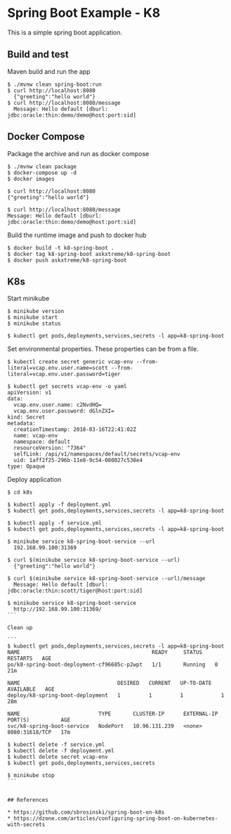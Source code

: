# Spring Boot Example - K8

This is a simple spring boot application. 

## Build and test

Maven build and run the app

```
$ ./mvnw clean spring-boot:run 
$ curl http://localhost:8080
  {"greeting":"hello world"}
$ curl http://localhost:8080/message
  Message: Hello default [dburl: jdbc:oracle:thin:demo/demo@host:port:sid]
```

## Docker Compose

Package the archive and run as docker compose

```
$ ./mvnw clean package
$ docker-compose up -d
$ docker images

$ curl http://localhost:8080
{"greeting":"hello world"}

$ curl http://localhost:8080/message
Message: Hello default [dburl: jdbc:oracle:thin:demo/demo@host:port:sid]
```

Build the runtime image and push to docker hub

```
$ docker build -t k8-spring-boot .
$ docker tag k8-spring-boot askxtreme/k8-spring-boot
$ docker push askxtreme/k8-spring-boot
```

## K8s 

Start minikube

```
$ minikube version
$ minikube start
$ minikube status

$ kubectl get pods,deployments,services,secrets -l app=k8-spring-boot
```

Set environmental properties. These properties can be from a file.

```
$ kubectl create secret generic vcap-env --from-literal=vcap.env.user.name=scott --from-literal=vcap.env.user.password=tiger
	
$ kubectl get secrets vcap-env -o yaml
apiVersion: v1
data:
  vcap.env.user.name: c2NvdHQ=
  vcap.env.user.password: dGlnZXI=
kind: Secret
metadata:
  creationTimestamp: 2018-03-16T22:41:02Z
  name: vcap-env
  namespace: default
  resourceVersion: "7364"
  selfLink: /api/v1/namespaces/default/secrets/vcap-env
  uid: 1aff2f25-296b-11e8-9c54-080027c538e4
type: Opaque
```

Deploy application

````
$ cd k8s

$ kubectl apply -f deployment.yml
$ kubectl get pods,deployments,services,secrets -l app=k8-spring-boot

$ kubectl apply -f service.yml
$ kubectl get pods,deployments,services,secrets -l app=k8-spring-boot

$ minikube service k8-spring-boot-service --url
  192.168.99.100:31369
  
$ curl $(minikube service k8-spring-boot-service --url)
  {"greeting":"hello world"}
  
$ curl $(minikube service k8-spring-boot-service --url)/message
  Message: Hello default [dburl: jdbc:oracle:thin:scott/tiger@host:port:sid]
  
$ minikube service k8-spring-boot-service 
  http://192.168.99.100:31369/
```

Clean up
	
```
$ kubectl get pods,deployments,services,secrets -l app=k8-spring-boot
NAME                                          READY     STATUS    RESTARTS   AGE
po/k8-spring-boot-deployment-cf96685c-p2wpt   1/1       Running   0          21m

NAME                               DESIRED   CURRENT   UP-TO-DATE   AVAILABLE   AGE
deploy/k8-spring-boot-deployment   1         1         1            1           28m

NAME                         TYPE       CLUSTER-IP      EXTERNAL-IP   PORT(S)          AGE
svc/k8-spring-boot-service   NodePort   10.96.131.239   <none>        8080:31618/TCP   17m

$ kubectl delete -f service.yml
$ kubectl delete -f deployment.yml
$ kubectl delete secret vcap-env
$ kubectl get pods,deployments,services,secrets

$ minikube stop
```


## References

* https://github.com/sbrosinski/spring-boot-on-k8s 
* https://dzone.com/articles/configuring-spring-boot-on-kubernetes-with-secrets
